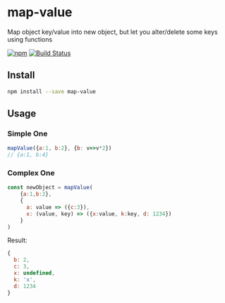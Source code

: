 # map-value
Map object key/value into new object, but let you alter/delete some keys using functions

[![npm](https://img.shields.io/npm/v/map-value.svg "Version")](https://www.npmjs.com/package/map-value)
[![Build Status](https://travis-ci.org/futurist/map-value.svg?branch=master)](https://travis-ci.org/futurist/map-value)

## Install

```sh
npm install --save map-value
```

## Usage

### Simple One

```js
mapValue({a:1, b:2}, {b: v=>v*2})
// {a:1, b:4}
```

### Complex One

```js
const newObject = mapValue(
    {a:1,b:2},
    {
      a: value => ({c:3}),
      x: (value, key) => ({x:value, k:key, d: 1234})
    }
)
```

Result:

```js
{
  b: 2,
  c: 3,
  x: undefined,
  k: 'x',
  d: 1234
}
```
